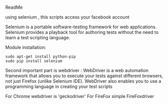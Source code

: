 ReadMe

using selenium , this scripts access your facebook account

Selenium is a portable software-testing framework for web applications. Selenium provides a playback tool for authoring tests without the need to learn a test scripting language.

Module installation:

    sudo apt-get install python-pip
    sudo pip install selenium
    
Second important part is webdriver :
    WebDriver is a web automation framework that allows you to execute your tests against different browsers,
    not just Firefox (unlike Selenium IDE). WebDriver also enables you to use a programming language in creating your test scripts  
    
For Chrome webdriver is 'geckodriver'
For FireFox simple FireFoxdriver
